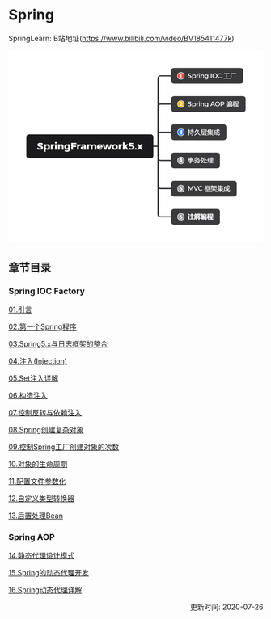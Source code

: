 # Spring
SpringLearn: B站地址(https://www.bilibili.com/video/BV185411477k)

![SpringLearn](./_Images/SpringFramework5.x.png)

## 章节目录
### Spring IOC Factory
[01.引言](./_01_引言.md)  
  
[02.第一个Spring程序](./_02_第一个Spring程序.md)  
  
[03.Spring5.x与日志框架的整合](./_03_Spring5.x与日志框架的整合.md)  
  
[04.注入(Injection)](./_04_注入(Injection).md)  
  
[05.Set注入详解](./_05_Set注入详解.md)  
  
[06.构造注入](./_06_构造注入.md)  
  
[07.控制反转与依赖注入](./_07_控制反转与依赖注入.md)  
  
[08.Spring创建复杂对象](./_08_Spring创建复杂对象.md)  
  
[09.控制Spring工厂创建对象的次数](./_09_控制Spring工厂创建对象的次数.md)  
  
[10.对象的生命周期](./_10_对象的生命周期.md)  
  
[11.配置文件参数化](./_11_配置文件参数化.md)  
  
[12.自定义类型转换器](./_12_自定义类型转换器.md)  
  
[13.后置处理Bean](./_13_后置处理Bean.md)  
  
### Spring AOP
[14.静态代理设计模式](./_14_静态代理设计模式.md)  
  
[15.Spring的动态代理开发](./_15_Spring的动态代理开发.md)  
  
[16.Spring动态代理详解](./_16_Spring动态代理详解.md)  
<p align="right">更新时间: 2020-07-26</p>
